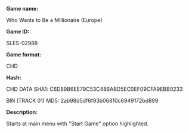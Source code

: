 **Game name:**

Who Wants to Be a Millionaire (Europe)

**Game ID:**

SLES-02988

**Game format:**

CHD

**Hash:**

CHD DATA SHA1: C6D89B6EE79C53C486ABD5EC0EF09CFA9EBB0233

BIN (TRACK 01) MD5: 2ab98d5df6f93b06810c6949172bd899

**Description:**

Starts at main menu with "Start Game" option highlighted.
